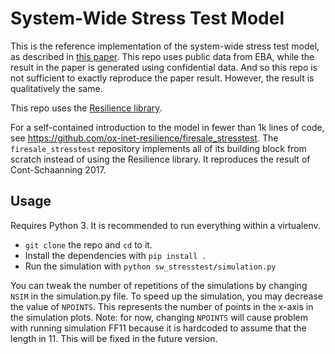 # System-Wide Stress Test Model

This is the reference implementation of the system-wide stress test model, as
described in [this
paper](https://www.bankofengland.co.uk/working-paper/2020/foundations-of-system-wide-financial-stress-testing-with-heterogeneous-institutions).
This repo uses public data from EBA, while the result in the paper is generated
using confidential data. And so this repo is not sufficient to exactly
reproduce the paper result. However, the result is qualitatively the same.

This repo uses the [Resilience
library](https://github.com/ox-inet-resilience/resilience).

For a self-contained introduction to the model in fewer than 1k lines of code,
see https://github.com/ox-inet-resilience/firesale_stresstest.  The
`firesale_stresstest` repository implements all of its building block from
scratch instead of using the Resilience library.  It reproduces the result of
Cont-Schaanning 2017.

## Usage

Requires Python 3. It is recommended to run everything within a virtualenv.
- `git clone` the repo and `cd` to it.
- Install the dependencies with `pip install .`
- Run the simulation with `python sw_stresstest/simulation.py`

You can tweak the number of repetitions of the simulations by changing `NSIM`
in the simulation.py file. To speed up the simulation, you may decrease the
value of `NPOINTS`. This represents the number of points in the x-axis in the
simulation plots. Note: for now, changing `NPOINTS` will cause problem with
running simulation FF11 because it is hardcoded to assume that the length in
11. This will be fixed in the future version.
